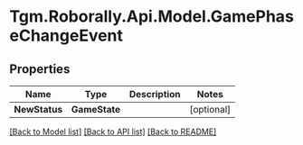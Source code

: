 
# Tgm.Roborally.Api.Model.GamePhaseChangeEvent

## Properties

Name | Type | Description | Notes
------------ | ------------- | ------------- | -------------
**NewStatus** | **GameState** |  | [optional] 

[[Back to Model list]](../README.md#documentation-for-models)
[[Back to API list]](../README.md#documentation-for-api-endpoints)
[[Back to README]](../README.md)

